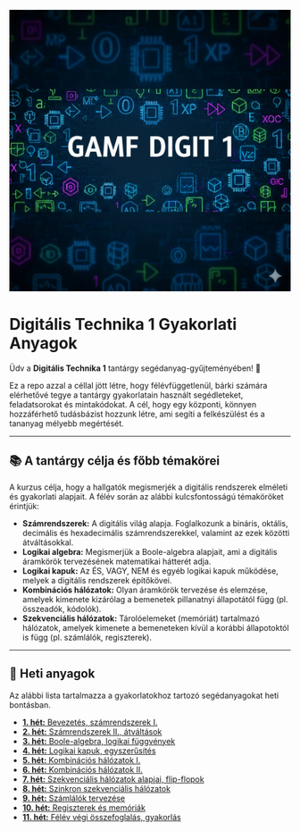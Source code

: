 ![Digit_intro](https://github.com/sribence/GAMF_Digit1/blob/main/digit1_intro.png)
# Digitális Technika 1 Gyakorlati Anyagok


Üdv a **Digitális Technika 1** tantárgy segédanyag-gyűjteményében! 💾

Ez a repo azzal a céllal jött létre, hogy félévfüggetlenül, bárki számára elérhetővé tegye a tantárgy gyakorlatain használt segédleteket, feladatsorokat és mintakódokat. A cél, hogy egy központi, könnyen hozzáférhető tudásbázist hozzunk létre, ami segíti a felkészülést és a tananyag mélyebb megértését.

---

## 📚 A tantárgy célja és főbb témakörei

A kurzus célja, hogy a hallgatók megismerjék a digitális rendszerek elméleti és gyakorlati alapjait. A félév során az alábbi kulcsfontosságú témaköröket érintjük:

* **Számrendszerek:** A digitális világ alapja. Foglalkozunk a bináris, oktális, decimális és hexadecimális számrendszerekkel, valamint az ezek közötti átváltásokkal.
* **Logikai algebra:** Megismerjük a Boole-algebra alapjait, ami a digitális áramkörök tervezésének matematikai hátterét adja.
* **Logikai kapuk:** Az ÉS, VAGY, NEM és egyéb logikai kapuk működése, melyek a digitális rendszerek építőkövei.
* **Kombinációs hálózatok:** Olyan áramkörök tervezése és elemzése, amelyek kimenete kizárólag a bemenetek pillanatnyi állapotától függ (pl. összeadók, kódolók).
* **Szekvenciális hálózatok:** Tárolóelemeket (memóriát) tartalmazó hálózatok, amelyek kimenete a bemeneteken kívül a korábbi állapotoktól is függ (pl. számlálók, regiszterek).

---

## 📁 Heti anyagok

Az alábbi lista tartalmazza a gyakorlatokhoz tartozó segédanyagokat heti bontásban.

* [**1. hét:** Bevezetés, számrendszerek I.](https://github.com/sribence/GAMF_Digit1/tree/main/1_het)
* [**2. hét:** Számrendszerek II., átváltások](https://github.com/sribence/GAMF_Digit1/tree/main/2_het)
* [**3. hét:** Boole-algebra, logikai függvények](https://github.com/sribence/GAMF_Digit1/tree/main/3_het)
* [**4. hét:** Logikai kapuk, egyszerűsítés](https://github.com/sribence/GAMF_Digit1/tree/main/4_het)
* [**5. hét:** Kombinációs hálózatok I.](https://github.com/sribence/GAMF_Digit1/tree/main/5_het)
* [**6. hét:** Kombinációs hálózatok II.](https://github.com/sribence/GAMF_Digit1/tree/main/6_het)
* [**7. hét:** Szekvenciális hálózatok alapjai, flip-flopok](https://github.com/sribence/GAMF_Digit1/tree/main/7_het)
* [**8. hét:** Szinkron szekvenciális hálózatok](https://github.com/sribence/GAMF_Digit1/tree/main/8_het)
* [**9. hét:** Számlálók tervezése](https://github.com/sribence/GAMF_Digit1/tree/main/9_het)
* [**10. hét:** Regiszterek és memóriák](https://github.com/sribence/GAMF_Digit1/tree/main/10_het)
* [**11. hét:** Félév végi összefoglalás, gyakorlás](https://github.com/sribence/GAMF_Digit1/tree/main/11_het)
